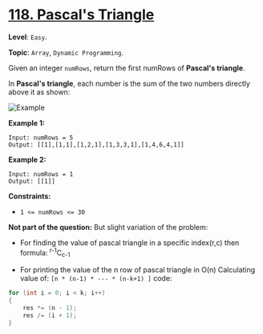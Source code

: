 # [118. Pascal's Triangle](https://leetcode.com/problems/pascals-triangle/)

**Level**: `Easy`.

**Topic**: `Array`, `Dynamic Programming`.

Given an integer `numRows`, return the first numRows of **Pascal's triangle**.

In **Pascal's triangle**, each number is the sum of the two numbers directly above it as shown:

![Example](https://upload.wikimedia.org/wikipedia/commons/0/0d/PascalTriangleAnimated2.gif)

**Example 1:**

```
Input: numRows = 5
Output: [[1],[1,1],[1,2,1],[1,3,3,1],[1,4,6,4,1]]
```

**Example 2:**

```
Input: numRows = 1
Output: [[1]]
```

**Constraints:**

-   `1 <= numRows <= 30`

**Not part of the question:**
But slight variation of the problem:

-   For finding the value of pascal triangle in a specific index(r,c) then formula: <sup>r-1</sup>C<sub>c-1</sub>

-   For printing the value of the n row of pascal triangle in O(n)
    Calculating value of:
    `[n * (n-1) * --- * (n-k+1) ]`
    code:

```c++
for (int i = 0; i < k; i++)
{
    res *= (n - 1);
    res /= (i + 1);
}
```
